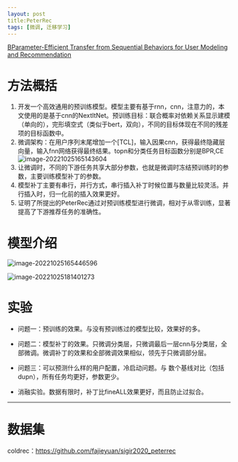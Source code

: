 ```yaml
---
layout: post
title:PeterRec
tags: [微调, 迁移学习]
---
```

[BParameter-Efficient Transfer from Sequential Behaviors for User Modeling and Recommendation](
https://doi.org/10.1145/3397271.3401156
)

# 方法概括
1. 开发一个高效通用的预训练模型。模型主要有基于rnn，cnn，注意力的，本文使用的是基于cnn的NextItNet。预训练目标：联合概率对依赖关系显示建模（单向的），完形填空式（类似于bert，双向），不同的目标体现在不同的残差项的目标函数中。
2. 微调架构：在用户序列末尾增加一个[TCL]，输入因果cnn，获得最终隐藏层向量，输入fnn网络获得最终结果。topn和分类任务目标函数分别是BPR,CE![image-20221025165143604](C:\Users\adminsiter\AppData\Roaming\Typora\typora-user-images\image-20221025165143604.png)
3. 让微调时，不同的下游任务共享大部分参数，也就是微调时冻结预训练时的参数，主要训练模型补丁的参数。
4. 模型补丁主要有串行，并行方式，串行插入补丁时候位置与数量比较灵活。并行插入时，归一化前的插入效果更好。
5. 证明了所提出的PeterRec通过对预训练模型进行微调，相对于从零训练，显著提高了下游推荐任务的准确性。



# 模型介绍
![image-20221025165446596](C:\Users\adminsiter\AppData\Roaming\Typora\typora-user-images\image-20221025165446596.png)

![image-20221025181401273](C:\Users\adminsiter\AppData\Roaming\Typora\typora-user-images\image-20221025181401273.png)

# 实验
- 问题一：预训练的效果。与没有预训练过的模型比较，效果好的多。

- 问题二：模型补丁的效果。只微调分类层，只微调最后一层cnn与分类层，全部微调。微调补丁的效果和全部微调效果相似，领先于只微调部分层。

- 问题三：可以预测什么样的用户配置，冷启动问题。与 数个基线对比（包括dupn），所有任务均更好，参数更少。

- 消融实验。数据有限时，补丁比fineALL效果更好，而且防止过拟合。

  


---
# 数据集

coldrec：https://github.com/fajieyuan/sigir2020_peterrec



 
